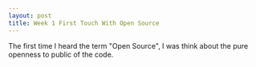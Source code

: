 ```yaml
---
layout: post
title: Week 1 First Touch With Open Source
---
```



The first time I heard the term "Open Source", I was think about the pure openness to public of the code. 